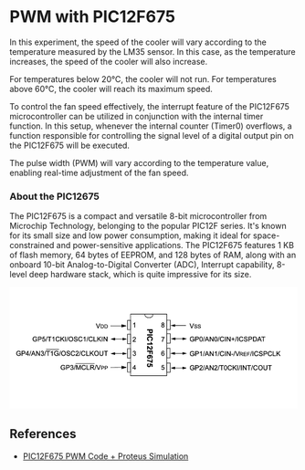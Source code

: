 # PWM with PIC12F675

In this experiment, the speed of the cooler will vary according to the temperature measured by the LM35 sensor. In this case, as the temperature increases, the speed of the cooler will also increase.

For temperatures below 20°C, the cooler will not run. For temperatures above 60°C, the cooler will reach its maximum speed.

To control the fan speed effectively, the interrupt feature of the PIC12F675 microcontroller can be utilized in conjunction with the internal timer function. In this setup, whenever the internal counter (Timer0) overflows, a function responsible for controlling the signal level of a digital output pin on the PIC12F675 will be executed.

The pulse width (PWM) will vary according to the temperature value, enabling real-time adjustment of the fan speed.


### About the PIC12675

The PIC12F675 is a compact and versatile 8-bit microcontroller from Microchip Technology, belonging to the popular PIC12F series. It's known for its small size and low power consumption, making it ideal for space-constrained and power-sensitive applications. The PIC12F675 features 1 KB of flash memory, 64 bytes of EEPROM, and 128 bytes of RAM, along with an onboard 10-bit Analog-to-Digital Converter (ADC), Interrupt capability, 8-level deep hardware stack, which is quite impressive for its size.


![PIC12F675 PINOUT](../../../images/PIC12F675_PINOUT.png)




## References

* [PIC12F675 PWM Code + Proteus Simulation](https://saeedsolutions.blogspot.com/2012/07/pic12f675-pwm-code-proteus-simulation.html)

